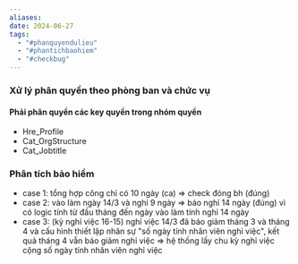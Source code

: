 ```yaml
---
aliases: 
date: 2024-06-27
tags:
  - "#phanquyendulieu"
  - "#phantichbaohiem"
  - "#checkbug"
---
```



### Xử lý phân quyền theo phòng ban và chức vụ
#### Phải phân quyền các key quyền trong nhóm quyền
- Hre_Profile
- Cat_OrgStructure
- Cat_Jobtitle


### Phân tích bảo hiểm
- case 1: tổng hợp công chỉ có 10 ngày (ca) => check đóng bh (đúng)
- case 2: vào làm ngày 14/3 và nghỉ 9 ngày => báo nghỉ 14 ngày (đúng) vì có logic tính từ đầu tháng đến ngày vào làm tính nghỉ 14 ngày
- case 3: (kỳ nghỉ việc 16-15) nghỉ việc 14/3 đã báo giảm tháng 3 và tháng 4 và cấu hình thiết lập nhân sự "số ngày tính nhân viên nghỉ việc", kết quả tháng 4 vẫn báo giảm nghỉ việc => hệ thống lấy chu kỳ nghỉ việc cộng số ngày tính nhân viên nghỉ việc